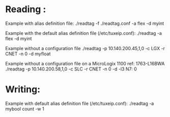 Reading :
=========
Example with alias definition file:
./readtag -f ./readtag.conf -a flex -d myint

Example with the default alias definition file (/etc/tuxeip.conf):
./readtag -a flex -d myint

Example without a configuration file
./readtag -p 10.140.200.45,1,0 -c LGX -r CNET -n 0 -d myfloat

Example without a configuration file on a MicroLogix 1100 ref: 1763-L16BWA
./readtag -p 10.140.200.58,1,0 -c SLC -r CNET -n 0 -d -l3 N7: 0


Writing:
==========
Example with default alias definition file (/etc/tuxeip.conf):
./readtag -a mybool count -w 1
